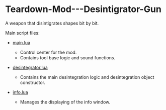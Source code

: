 # Teardown-Mod---Desintigrator-Gun
A weapon that disintigrates shapes bit by bit.

Main script files:
* [main.lua](https://github.com/cheejins/Teardown-Mod---Desintigrator-Gun/blob/main/main.lua)
  * Control center for the mod.
  * Contains tool base logic and sound functions.
  
* [desintegrator.lua](https://github.com/cheejins/Teardown-Mod---Desintigrator-Gun/blob/main/scripts/desintegrator.lua)
  * Contains the main desintegration logic and desintegration object constructor.
  
* [info.lua](https://github.com/cheejins/Teardown-Mod---Desintigrator-Gun/blob/main/scripts/info.lua)
  * Manages the displaying of the info window.
